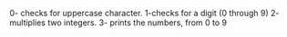 0- checks for uppercase character.
1-checks for a digit (0 through 9)
2- multiplies two integers.
3- prints the numbers, from 0 to 9